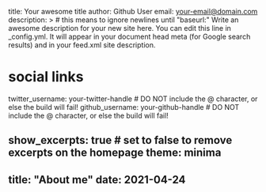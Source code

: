 title: Your awesome title
author: Github User
email: your-email@domain.com
description: > # this means to ignore newlines until "baseurl:" Write an awesome description for your new site here. You can edit this line in _config.yml. It will appear in your document head meta (for Google search results) and in your feed.xml site description.

# social links
twitter_username: your-twitter-handle # DO NOT include the @ character, or else the build will fail!
github_username: your-github-handle # DO NOT include the @ character, or else the build will fail!

show_excerpts: true # set to false to remove excerpts on the homepage
theme: minima
---
title: "About me"
date: 2021-04-24
---

